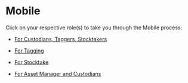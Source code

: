 # Mobile

Click on your respective role(s) to take you through the Mobile process:

- [For Custodians, Taggers, Stocktakers](MobileFCTS.md)

- [For Tagging](MobileFT.md)

- [For Stocktake](MobileFS.md)

- [For Asset Manager and Custodians](MobileFAMC.md)